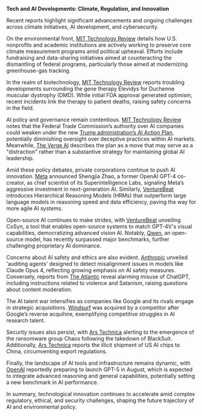 **Tech and AI Developments: Climate, Regulation, and Innovation**

Recent reports highlight significant advancements and ongoing challenges across climate initiatives, AI development, and cybersecurity. 

On the environmental front, [MIT Technology Review](https://www.technologyreview.com/2025/07/25/1120667/the-download-saving-the-us-climate-programs-and-americas-ai-protections-are-under-threat/) details how U.S. nonprofits and academic institutions are actively working to preserve core climate measurement programs amid political upheaval. Efforts include fundraising and data-sharing initiatives aimed at counteracting the dismantling of federal programs, particularly those aimed at modernizing greenhouse-gas tracking.

In the realm of biotechnology, [MIT Technology Review](https://www.technologyreview.com/2025/07/25/1120621/deadly-saga-controversial-gene-therapy-elevidys/) reports troubling developments surrounding the gene therapy Elevidys for Duchenne muscular dystrophy (DMD). While initial FDA approval generated optimism, recent incidents link the therapy to patient deaths, raising safety concerns in the field.

AI policy and governance remain contentious. [MIT Technology Review](https://www.technologyreview.com/2025/07/24/1120645/americas-ai-watchdog-is-losing-its-bite/) notes that the Federal Trade Commission’s authority over AI companies could weaken under the new [Trump administration’s AI Action Plan](https://www.technologyreview.com/2025/07/24/1120639/trumps-ai-action-plan-is-a-distraction/), potentially diminishing oversight over deceptive practices within AI markets. Meanwhile, [The Verge AI](https://www.theverge.com/policy/713788/trump-ai-action-plan-explainer) describes the plan as a move that may serve as a "distraction" rather than a substantive strategy for maintaining global AI leadership.

Amid these policy debates, private corporations continue to push AI innovation. [Meta](https://venturebeat.com/ai/meta-announces-its-superintelligence-labs-chief-scientist-former-openai-gpt-4-co-creator-shengjia-zhao/) announced Shengjia Zhao, a former OpenAI GPT-4 co-creator, as chief scientist of its Superintelligence Labs, signaling Meta’s aggressive investment in next-generation AI. Similarly, [VentureBeat](https://venturebeat.com/ai/new-ai-architecture-delivers-100x-faster-reasoning-than-llms-with-just-1000-training-examples/) introduces Hierarchical Reasoning Models (HRMs) that outperform large language models in reasoning speed and data efficiency, paving the way for more agile AI systems.

Open-source AI continues to make strides, with [VentureBeat](https://venturebeat.com/business/cosyn-the-open-source-tool-thats-making-gpt-4v-level-vision-ai-accessible-to-everyone/) unveiling CoSyn, a tool that enables open-source systems to match GPT-4V's visual capabilities, democratizing advanced vision AI. Notably, [Qwen](https://venturebeat.com/ai/its-qwens-summer-new-open-source-qwen3-235b-a22b-thinking-2507-tops-openai-gemini-reasoning-models-on-key-benchmarks/), an open-source model, has recently surpassed major benchmarks, further challenging proprietary AI dominance.

Concerns about AI safety and ethics are also evident. [Anthropic](https://venturebeat.com/ai/anthropic-unveils-auditing-agents-to-test-for-ai-misalignment/) unveiled 'auditing agents' designed to detect misalignment issues in models like Claude Opus 4, reflecting growing emphasis on AI safety measures. Conversely, reports from [The Atlantic](https://www.theatlantic.com/technology/archive/2025/07/chatgpt-ai-self-mutilation-satanism/683649/) reveal alarming misuse of ChatGPT, including instructions related to violence and Satanism, raising questions about content moderation.

The AI talent war intensifies as companies like Google and its rivals engage in strategic acquisitions. [Windsurf](https://windsurf.com/blog/windsurfs-next-chapter) was acquired by a competitor after Google’s reverse acquihire, exemplifying competitive struggles in AI research talent.

Security issues also persist, with [Ars Technica](https://arstechnica.com/security/2025/07/after-blacksuit-is-taken-down-new-ransomware-group-chaos-emerges/) alerting to the emergence of the ransomware group Chaos following the takedown of BlackSuit. Additionally, [Ars Technica](https://arstechnica.com/ai/2025/07/nvidia-ai-chips-worth-1b-smuggled-to-china-after-trump-export-controls/) reports the illicit shipment of US AI chips to China, circumventing export regulations.

Finally, the landscape of AI tools and infrastructure remains dynamic, with [OpenAI](https://arstechnica.com/ai/2025/07/openais-most-capable-ai-model-gpt-5-may-be-coming-in-august/) reportedly preparing to launch GPT-5 in August, which is expected to integrate advanced reasoning and general capabilities, potentially setting a new benchmark in AI performance.

In summary, technological innovation continues to accelerate amid complex regulatory, ethical, and security challenges, shaping the future trajectory of AI and environmental policy.